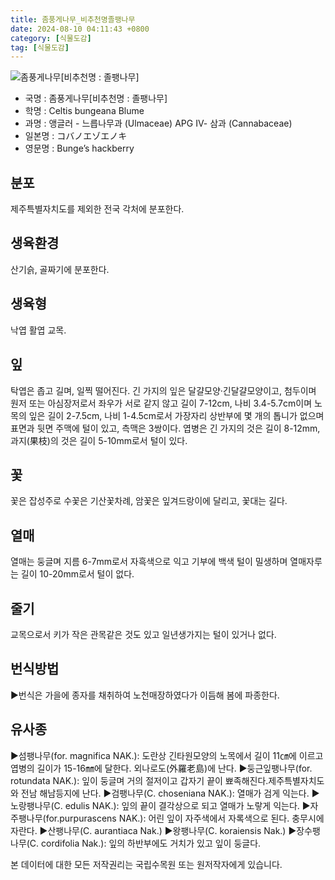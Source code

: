 ```yaml
---
title: 좀풍게나무_비추천명졸팽나무
date: 2024-08-10 04:11:43 +0800
category: [식물도감]
tag: [식물도감]
---
```




![좀풍게나무[비추천명 : 졸팽나무]](/fileUpload/plants/basic/Ulmaceae/Celtis/995/6_th2.JPG)
- 국명 : 좀풍게나무[비추천명 : 졸팽나무]
- 학명 : Celtis bungeana Blume
- 과명 : 앵글러 - 느릅나무과 (Ulmaceae) APG Ⅳ- 삼과 (Cannabaceae)
- 일본명 : コバノエゾエノキ
- 영문명 : Bunge’s hackberry


## 분포
제주특별자치도를 제외한 전국 각처에 분포한다.
## 생육환경
산기슭, 골짜기에 분포한다.
## 생육형
낙엽 활엽 교목.
## 잎
탁엽은 좁고 길며, 일찍 떨어진다. 긴 가지의 잎은 달걀모양·긴달걀모양이고, 첨두이며 원저 또는 아심장저로서 좌우가 서로 같지 않고 길이 7-12cm, 나비 3.4-5.7cm이며 노목의 잎은 길이 2-7.5cm, 나비 1-4.5cm로서 가장자리 상반부에 몇 개의 톱니가 없으며 표면과 뒷면 주맥에 털이 있고, 측맥은 3쌍이다. 엽병은 긴 가지의 것은 길이 8-12mm, 과지(果枝)의 것은 길이 5-10mm로서 털이 있다.
## 꽃
꽃은 잡성주로 수꽃은 기산꽃차례, 암꽃은 잎겨드랑이에 달리고, 꽃대는 길다.
## 열매
열매는 둥글며 지름 6-7mm로서 자흑색으로 익고 기부에 백색 털이 밀생하며 열매자루는 길이 10-20mm로서 털이 없다.
## 줄기
교목으로서 키가 작은 관목같은 것도 있고 일년생가지는 털이 있거나 없다.
## 번식방법
▶번식은 가을에 종자를 채취하여 노천매장하였다가 이듬해 봄에 파종한다.
## 유사종
▶섬팽나무(for. magnifica NAK.): 도란상 긴타원모양의 노목에서 길이 11㎝에 이르고 엽병의 길이가 15-16㎜에 달한다. 외나로도(外羅老島)에 난다.▶둥근잎팽나무(for. rotundata NAK.): 잎이 둥글며 거의 절저이고 갑자기 끝이 뾰족해진다.제주특별자치도와 전남 해남등지에 난다. ▶검팽나무(C. choseniana NAK.): 열매가 검게 익는다.▶노랑팽나무(C. edulis NAK.): 잎의 끝이 결각상으로 되고 열매가 노랗게 익는다.▶자주팽나무(for.purpurascens NAK.): 어린 잎이 자주색에서 자록색으로 된다.  충무시에 자란다. ▶산팽나무(C. aurantiaca Nak.)▶왕팽나무(C. koraiensis Nak.) ▶장수팽나무(C. cordifolia Nak.): 잎의 하반부에도 거치가 있고 잎이 둥글다.






본 데이터에 대한 모든 저작권리는 국립수목원 또는 원저작자에게 있습니다.

